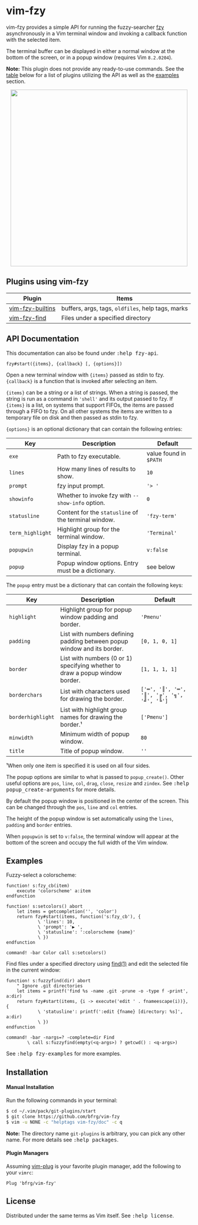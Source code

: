 # vim-fzy

vim-fzy provides a simple API for running the fuzzy-searcher [fzy][fzy]
asynchronously in a Vim terminal window and invoking a callback function with
the selected item.

The terminal buffer can be displayed in either a normal window at the bottom
of the screen, or in a popup window (requires Vim `8.2.0204`).

**Note:** This plugin does not provide any ready-to-use commands. See the
[table](#plugins-using-vim-fzy) below for a list of plugins utilizing the API as
well as the [examples](#examples) section.

<dl>
  <p align="center">
  <a href="https://asciinema.org/a/268637">
    <img src="https://asciinema.org/a/268637.png" width="480">
  </a>
  </p>
</dl>


## Plugins using vim-fzy

| Plugin                       | Items                                             |
|------------------------------|---------------------------------------------------|
| [vim-fzy-builtins][builtins] | buffers, args, tags, `oldfiles`, help tags, marks |
| [vim-fzy-find][fzy-find]     | Files under a specified directory                 |


## API Documentation

This documentation can also be found under <kbd>:help fzy-api</kbd>.

```vim
fzy#start({items}, {callback} [, {options}])
```
Open a new terminal window with `{items}` passed as stdin to fzy. `{callback}`
is a function that is invoked after selecting an item.

`{items}` can be a string or a list of strings. When a string is passed, the
string is run as a command in `'shell'` and its output passed to fzy. If
`{items}` is a list, on systems that support FIFOs, the items are passed through
a FIFO to fzy. On all other systems the items are written to a temporary file on
disk and then passed as stdin to fzy.

`{options}` is an optional dictionary that can contain the following entries:

| Key              | Description                                           | Default                |
| ---------------- | ----------------------------------------------------- | ---------------------- |
| `exe`            | Path to fzy executable.                               | value found in `$PATH` |
| `lines`          | How many lines of results to show.                    | `10`                   |
| `prompt`         | fzy input prompt.                                     | `'> '`                 |
| `showinfo`       | Whether to invoke fzy with `--show-info` option.      | `0`                    |
| `statusline`     | Content for the `statusline` of the terminal window.  | `'fzy-term'`           |
| `term_highlight` | Highlight group for the terminal window.              | `'Terminal'`           |
| `popupwin`       | Display fzy in a popup terminal.                      | `v:false`              |
| `popup`          | Popup window options. Entry must be a dictionary.     | see below              |

The `popup` entry must be a dictionary that can contain the following keys:

| Key               | Description                                                                  | Default                                    |
| ----------------- | ---------------------------------------------------------------------------- | ------------------------------------------ |
| `highlight`       | Highlight group for popup window padding and border.                         | `'Pmenu'`                                  |
| `padding`         | List with numbers defining padding between popup window and its border.      | `[0, 1, 0, 1]`                             |
| `border`          | List with numbers (0 or 1) specifying whether to draw a popup window border. | `[1, 1, 1, 1]`                             |
| `borderchars`     | List with characters used for drawing the border.                            | `['═', '║', '═', '║', '╔', '╗', '╝', '╚']` |
| `borderhighlight` | List with highlight group names for drawing the border.¹                     | `['Pmenu']`                                |
| `minwidth`        | Minimum width of popup window.                                               | `80`                                       |
| `title`           | Title of popup window.                                                       | `''`                                       |

¹When only one item is specified it is used on all four sides.

The popup options are similar to what is passed to `popup_create()`. Other
useful options are `pos`, `line`, `col`, `drag`, `close`, `resize` and `zindex`.
See <kbd>:help popup\_create-arguments</kbd> for more details.

By default the popup window is positioned in the center of the screen. This can
be changed through the `pos`, `line` and `col` entries.

The height of the popup window is set automatically using the `lines`, `padding`
and `border` entries.

When `popupwin` is set to `v:false`, the terminal window will appear at the
bottom of the screen and occupy the full width of the Vim window.


## Examples

Fuzzy-select a colorscheme:
```vim
function! s:fzy_cb(item)
    execute 'colorscheme' a:item
endfunction

function! s:setcolors() abort
    let items = getcompletion('', 'color')
    return fzy#start(items, function('s:fzy_cb'), {
            \ 'lines': 10,
            \ 'prompt': '▶ ',
            \ 'statusline': ':colorscheme {name}'
            \ })
endfunction

command! -bar Color call s:setcolors()
```

Find files under a specified directory using [find(1)][find] and edit the
selected file in the current window:
```vim
function! s:fuzzyfind(dir) abort
    " Ignore .git directories
    let items = printf('find %s -name .git -prune -o -type f -print', a:dir)
    return fzy#start(items, {i -> execute('edit ' . fnameescape(i))}, {
            \ 'statusline': printf(':edit {fname} [directory: %s]', a:dir)
            \ })
endfunction

command! -bar -nargs=? -complete=dir Find
        \ call s:fuzzyfind(empty(<q-args>) ? getcwd() : <q-args>)
```
See <kbd>:help fzy-examples</kbd> for more examples.


## Installation

#### Manual Installation

Run the following commands in your terminal:
```bash
$ cd ~/.vim/pack/git-plugins/start
$ git clone https://github.com/bfrg/vim-fzy
$ vim -u NONE -c "helptags vim-fzy/doc" -c q
```
**Note:** The directory name `git-plugins` is arbitrary, you can pick any other
name. For more details see <kbd>:help packages</kbd>.

#### Plugin Managers

Assuming [vim-plug][plug] is your favorite plugin manager, add the following to
your `vimrc`:
```vim
Plug 'bfrg/vim-fzy'
```


## License

Distributed under the same terms as Vim itself. See <kbd>:help license</kbd>.

[fzy]: https://github.com/jhawthorn/fzy
[find]: https://pubs.opengroup.org/onlinepubs/9699919799/utilities/find.html
[builtins]: https://github.com/bfrg/vim-fzy-builtins
[fzy-find]: https://github.com/bfrg/vim-fzy-find
[plug]: https://github.com/junegunn/vim-plug
